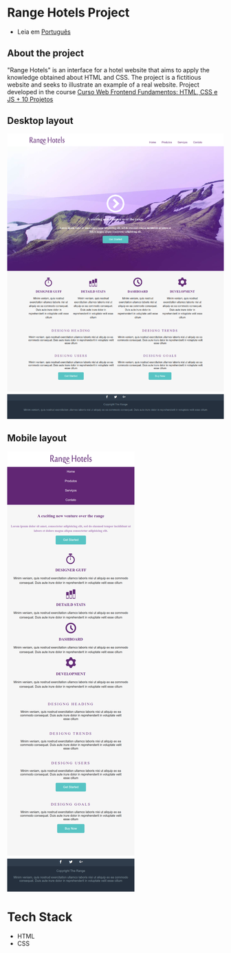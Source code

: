 # Range Hotels Project

* Leia em [Português](https://github.com/kelvin-feltrin/Projeto-Range-Hotels/blob/master/README-pt.md)

## About the project
"Range Hotels" is an interface for a hotel website that aims to apply the knowledge obtained about HTML and CSS. The project is a fictitious website and seeks to illustrate an example of a real website. Project developed in the course [Curso Web Frontend Fundamentos: HTML, CSS e JS + 10 Projetos](https://www.udemy.com/course/curso-web-design-fundamentos-aprenda-html-css-e-javascript/)

## Desktop layout
![Desktop](https://github.com/kelvin-feltrin/Projeto-Range-Hotels/blob/master/assets/Desktop.png) 

## Mobile layout
![Mobile](https://github.com/kelvin-feltrin/Projeto-Range-Hotels/blob/master/assets/Mobile.png) 

# Tech Stack
- HTML
- CSS
